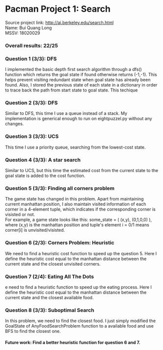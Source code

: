 # Pacman Project 1: Search

Source project link: http://ai.berkeley.edu/search.html  <br />
Name: Bui Quang Long <br />
MSSV: 18020029

### Overall results: 22/25

### Question 1 (3/3): DFS
I implemented the basic depth first search algorithm through a dfs() function which returns the goal state if found otherwise returns (-1,-1). This helps prevent visiting redundant state when goal state has already been found.
Also, I stored the previous state of each state in a dictionary in order to trace back the path from start state to goal state. This techique 

### Question 2 (3/3): DFS
Similar to DFS, this time I use a queue instead of a stack. My implementation is generical enough to run on eightpuzzel.py without any changes.

### Question 3 (3/3): UCS
This time I use a priority queue, searching from the lowest-cost state.

### Question 4 (3/3): A star search
Similar to UCS, but this time the estimated cost from the current state to the goal state is added to the cost function.

### Question 5 (3/3): Finding all corners problem
The game state has changed in this problem. Apart from maintaining current manhattan position, I also maintain visited information of each corner in a 4-element tuple, which indicates if the corresponding corner is visisted or not. <br />
For example, a game state looks like this: some_state = ( (x,y), (0,1,0,0) ), where (x,y) is the manhattan position and tuple's element i = 0/1 means corner[i] is unvisited/visisted.

### Question 6 (2/3): Corners Problem: Heuristic
We need to find a heuristic cost function to speed up the question 5. Here I define the heuristic cost equal to the manhattan distance between the current state and the closest unvisited corners.

### Question 7 (2/4): Eating All The Dots
e need to find a heuristic function to speed up the eating process. Here I define the heuristic cost equal to the manhattan distance between the current state and the closest available food.

### Question 8 (3/3): Suboptimal Search
In this problem, we need to find the closest food. I just simply modified the GoalState of AnyFoodSearchProblem function to a available food and use BFS to find the closest one.

#### Future work: Find a better heuristic function for question 6 and 7.
